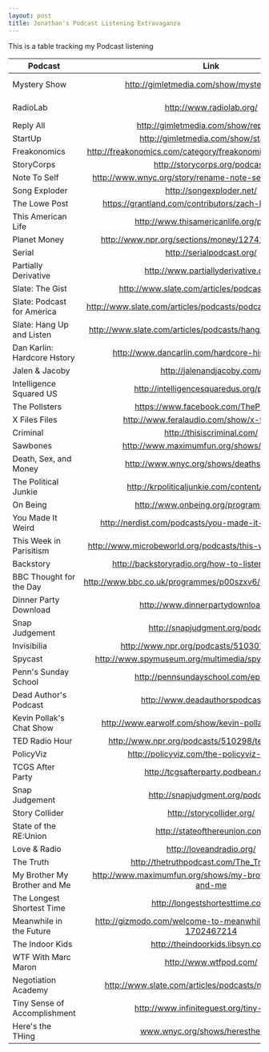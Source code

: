 ```yaml
---
layout: post
title: Jonathan's Podcast Listening Extravaganza
---
```


This is a table tracking my Podcast listening 

| **Podcast** | **Link** | **Episode** | **Rating** |
| ----------------|:-----------------------------------------:|:----------------------------------------------:|:----------:|
| Mystery Show  | http://gimletmedia.com/show/mystery-show/ |  Source Code: http://bit.ly/1C2pR0N | 4  |
| RadioLab  | http://www.radiolab.org/ | Eye in the Sky: http://bit.ly/1H5ZXVu |  5 |
| Reply All  |  http://gimletmedia.com/show/reply-all/ | Already Listen To |  5 |
| StartUp  |  http://gimletmedia.com/show/startup/ | Already Listen To |  5 |
| Freakonomics  |  http://freakonomics.com/category/freakonomics-radio/podcasts/ | Already Listen To |  4 |
| StoryCorps  |  http://storycorps.org/podcast/ | Already Listen To |  3 |
| Note To Self  | http://www.wnyc.org/story/rename-note-self-new-tech-city/  | Already Listen To |  4 |
| Song Exploder  | http://songexploder.net/  | Already Listen To |  4 |
| The Lowe Post | https://grantland.com/contributors/zach-lowe/#podcasts  | Already Listen To |  5 |
| This American Life | http://www.thisamericanlife.org/podcast  | Already Listen To |  5 |
| Planet Money | http://www.npr.org/sections/money/127413729/podcast/ | Already Listen To |  5 |
| Serial | http://serialpodcast.org/ | Already Listen To |  5 |
| Partially Derivative | http://www.partiallyderivative.com/ | Already Listen To |  4 |
| Slate: The Gist  | http://www.slate.com/articles/podcasts/gist.html |   |   |
| Slate: Podcast for America  | http://www.slate.com/articles/podcasts/podcast_for_america.html |   |   |
| Slate: Hang Up and Listen  | http://www.slate.com/articles/podcasts/hang_up_and_listen.html |   |   |
| Dan Karlin: Hardcore Hstory  | http://www.dancarlin.com/hardcore-history-series/ |   |   |
| Jalen & Jacoby  | http://jalenandjacoby.com/ |   |   |
| Intelligence Squared US  | http://intelligencesquaredus.org/podcast |   |   |
| The Pollsters  | https://www.facebook.com/ThePollsters |   |   |
| X Files Files  | http://www.feralaudio.com/show/x-files-files/ |   |   |
| Criminal  | http://thisiscriminal.com/ |   |   |
| Sawbones  | http://www.maximumfun.org/shows/sawbones |   |   |
| Death, Sex, and Money  | http://www.wnyc.org/shows/deathsexmoney/ |   |   |
| The Political Junkie | http://krpoliticaljunkie.com/content/podcast/ |   |   |
| On Being | http://www.onbeing.org/programs/latest |   |   |
| You Made It Weird | http://nerdist.com/podcasts/you-made-it-weird-channel/ |   |   |
| This Week in Parisitism | http://www.microbeworld.org/podcasts/this-week-in-parasitism |   |   |
| Backstory | http://backstoryradio.org/how-to-listen/podcast-2/ |   |   |
| BBC Thought for the Day | http://www.bbc.co.uk/programmes/p00szxv6/episodes/downloads |   |   |
| Dinner Party Download | http://www.dinnerpartydownload.org/ |   |   |
| Snap Judgement | http://snapjudgment.org/podcast |   |   |
| Invisibilia | http://www.npr.org/podcasts/510307/invisibilia |   |   |
| Spycast | http://www.spymuseum.org/multimedia/spycast/category/all/ |   |   |
| Penn's Sunday School | http://pennsundayschool.com/episodes/ |   |   |
| Dead Author's Podcast | http://www.deadauthorspodcast.org/ |   |   |
| Kevin Pollak's Chat Show | http://www.earwolf.com/show/kevin-pollaks-chat-show/ |   |   |
| TED Radio Hour | http://www.npr.org/podcasts/510298/ted-radio-hour |   |   |
| PolicyViz | http://policyviz.com/the-policyviz-podcast/ |   |   |
| TCGS After Party | http://tcgsafterparty.podbean.com/ |   |   |
| Snap Judgement | http://snapjudgment.org/podcast |   |   |
| Story Collider | http://storycollider.org/ |   |   |
| State of the RE:Union | http://stateofthereunion.com/ |   |   |
| Love & Radio | http://loveandradio.org/ |   |   |
| The Truth | http://thetruthpodcast.com/The_Truth.html |   |   |
| My Brother My Brother and Me | http://www.maximumfun.org/shows/my-brother-my-brother-and-me |   |   |
| The Longest Shortest Time | http://longestshortesttime.com/ |   |   |
| Meanwhile in the Future | http://gizmodo.com/welcome-to-meanwhile-in-the-future-1702467214 |   |   |
| The Indoor Kids | http://theindoorkids.libsyn.com/ |   |   |
| WTF With Marc Maron | http://www.wtfpod.com/ |   |   |
| Negotiation Academy | http://www.slate.com/articles/podcasts/negotiation.html |   |   |
| Tiny Sense of Accomplishment | http://www.infiniteguest.org/tiny-sense/ |   |   |
| Here's the THing | www.wnyc.org/shows/heresthething/ |   |   |

